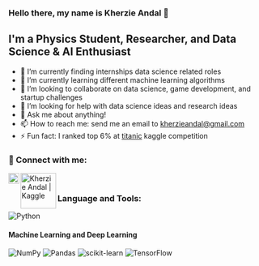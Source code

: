 ### Hello there, my name is Kherzie Andal 👋

## I'm a Physics Student, Researcher, and Data Science & AI Enthusiast
- 🔭 I’m currently finding internships data science related roles
- 🌱 I’m currently learning different machine learning algorithms
- 👯 I’m looking to collaborate on data science, game development, and startup challenges
- 🤔 I’m looking for help with data science ideas and research ideas
- 💬 Ask me about anything!
- 📫 How to reach me: send me an email to <a href="mailto: kherzieandal@gmail.com" target="_blank">kherzieandal@gmail.com</a>
- ⚡ Fun fact: I ranked top 6% at <a href="https://www.kaggle.com/competitions/titanic/leaderboard" target="_blank">titanic</a> kaggle competition

### 🤝 Connect with me:

<a href="https://www.linkedin.com/in/kherzieandal/"><img align="left" src="https://raw.githubusercontent.com/yushi1007/yushi1007/main/images/linkedin.svg" alt="Kherzie Andal | LinkedIn" width="21px"/></a>
<a href="https://www.kaggle.com/kherzieandal"><img align="left" src="https://upload.wikimedia.org/wikipedia/commons/7/7c/Kaggle_logo.png" alt="Kherzie Andal | Kaggle" width="70px"/></a>

<br>

### Language and Tools:

![Python](https://img.shields.io/badge/python-3670A0?style=for-the-badge&logo=python&logoColor=ffdd54)

#### Machine Learning and Deep Learning
![NumPy](https://img.shields.io/badge/numpy-%23013243.svg?style=for-the-badge&logo=numpy&logoColor=white)
![Pandas](https://img.shields.io/badge/pandas-%23150458.svg?style=for-the-badge&logo=pandas&logoColor=white)
![scikit-learn](https://img.shields.io/badge/scikit--learn-%23F7931E.svg?style=for-the-badge&logo=scikit-learn&logoColor=white)
![TensorFlow](https://img.shields.io/badge/TensorFlow-%23FF6F00.svg?style=for-the-badge&logo=TensorFlow&logoColor=white)

<br>